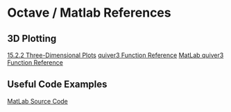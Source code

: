 # Octave / Matlab References

## 3D Plotting
[15.2.2 Three-Dimensional Plots](https://octave.org/doc/v4.2.1/Three_002dDimensional-Plots.html)
[quiver3 Function Reference](https://octave.sourceforge.io/octave/function/quiver3.html)
[MatLab quiver3 Function Reference](https://www.mathworks.com/help/matlab/ref/quiver3.html)

## Useful Code Examples
[MatLab Source Code](https://people.sc.fsu.edu/~jburkardt/m_src/m_src.html)
